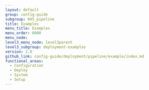 ```yaml
---
layout: default
group: config-guide
subgroup: 045_pipeline
title: Examples
menu_title: Examples
menu_order: 6000
menu_node:
level3_menu_node: level3parent
level3_subgroup: deployment-examples
version: 2.0
github_link: config-guide/deployment/pipeline/example/index.md
functional_areas:
  - Configuration
  - Deploy
  - System
  - Setup
---
```

